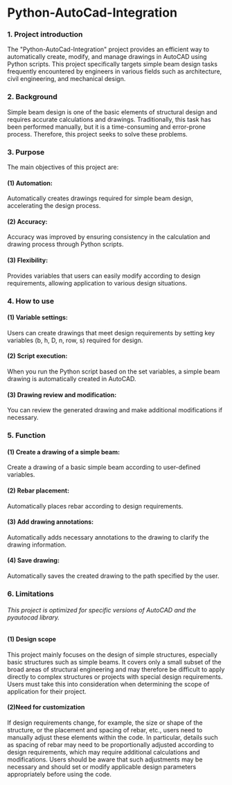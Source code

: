 # Python-AutoCad-Integration
### 1. Project introduction

The "Python-AutoCad-Integration" project provides an efficient way to automatically create, modify, and manage drawings in AutoCAD using Python scripts. This project specifically targets simple beam design tasks frequently encountered by engineers in various fields such as architecture, civil engineering, and mechanical design.

### 2. Background

Simple beam design is one of the basic elements of structural design and requires accurate calculations and drawings. Traditionally, this task has been performed manually, but it is a time-consuming and error-prone process. Therefore, this project seeks to solve these problems.

### 3. Purpose
The main objectives of this project are:

#### (1) Automation: 
Automatically creates drawings required for simple beam design, accelerating the design process.

#### (2) Accuracy: 
Accuracy was improved by ensuring consistency in the calculation and drawing process through Python scripts.

#### (3) Flexibility: 
Provides variables that users can easily modify according to design requirements, allowing application to various design situations.

### 4. How to use

#### (1) Variable settings: 
Users can create drawings that meet design requirements by setting key variables (b, h, D, n, row, s) required for design.

#### (2) Script execution: 
When you run the Python script based on the set variables, a simple beam drawing is automatically created in AutoCAD.

#### (3) Drawing review and modification: 
You can review the generated drawing and make additional modifications if necessary.

### 5. Function

#### (1) Create a drawing of a simple beam: 
Create a drawing of a basic simple beam according to user-defined variables.

#### (2) Rebar placement: 
Automatically places rebar according to design requirements.

#### (3) Add drawing annotations: 
Automatically adds necessary annotations to the drawing to clarify the drawing information.

#### (4) Save drawing: 
Automatically saves the created drawing to the path specified by the user.

### 6. Limitations
###### This project is optimized for specific versions of AutoCAD and the pyautocad library.

#### (1) Design scope
This project mainly focuses on the design of simple structures, especially basic structures such as simple beams. It covers only a small subset of the broad areas of structural engineering and may therefore be difficult to apply directly to complex structures or projects with special design requirements. Users must take this into consideration when determining the scope of application for their project.

#### (2)Need for customization
If design requirements change, for example, the size or shape of the structure, or the placement and spacing of rebar, etc., users need to manually adjust these elements within the code. In particular, details such as spacing of rebar may need to be proportionally adjusted according to design requirements, which may require additional calculations and modifications. Users should be aware that such adjustments may be necessary and should set or modify applicable design parameters appropriately before using the code.
